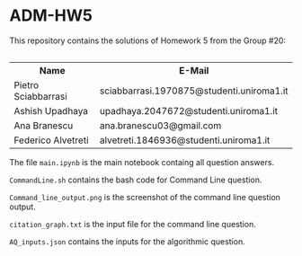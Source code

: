 # ADM-HW5

This repository contains the solutions of Homework 5 from the Group #20:

<div style="float: left;">
    <table>
        <tr>
            <th>Name</th>
            <th>E-Mail</th>
        </tr>
        <tr>
            <td>Pietro Sciabbarrasi</td>
            <td>sciabbarrasi.1970875@studenti.uniroma1.it</td>
        </tr>
        <tr>
            <td>Ashish Upadhaya</td>
            <td>upadhaya.2047672@studenti.uniroma1.it</td>
        </tr>
        <tr>
            <td>Ana Branescu</td>
            <td>ana.branescu03@gmail.com</td>
        </tr>
        <tr>
            <td>Federico Alvetreti</td>
            <td>alvetreti.1846936@studenti.uniroma1.it</td>
    </table>
</div>

The file `main.ipynb` is the main notebook containg all question answers.

`CommandLine.sh` contains the bash code for Command Line question.

`Command_line_output.png` is the screenshot of the command line question output.

`citation_graph.txt` is the input file for the command line question.

`AQ_inputs.json` contains the inputs for the algorithmic question.
